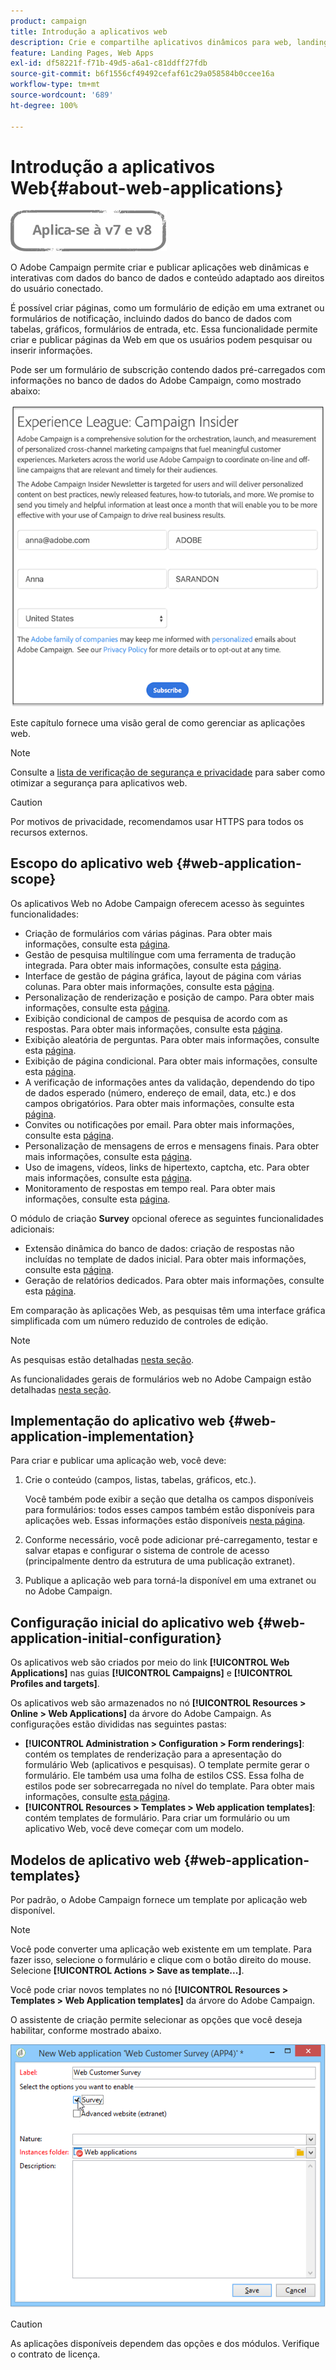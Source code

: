 ```yaml
---
product: campaign
title: Introdução a aplicativos web
description: Crie e compartilhe aplicativos dinâmicos para web, landing pages e pesquisas
feature: Landing Pages, Web Apps
exl-id: df58221f-f71b-49d5-a6a1-c81ddff27fdb
source-git-commit: b6f1556cf49492cefaf61c29a058584b0ccee16a
workflow-type: tm+mt
source-wordcount: '689'
ht-degree: 100%

---
```


# Introdução a aplicativos Web{#about-web-applications}

![](../../assets/common.svg)

O Adobe Campaign permite criar e publicar aplicações web dinâmicas e interativas com dados do banco de dados e conteúdo adaptado aos direitos do usuário conectado.

É possível criar páginas, como um formulário de edição em uma extranet ou formulários de notificação, incluindo dados do banco de dados com tabelas, gráficos, formulários de entrada, etc. Essa funcionalidade permite criar e publicar páginas da Web em que os usuários podem pesquisar ou inserir informações.

Pode ser um formulário de subscrição contendo dados pré-carregados com informações no banco de dados do Adobe Campaign, como mostrado abaixo:

![](assets/webapp_form_sample.png)

Este capítulo fornece uma visão geral de como gerenciar as aplicações web.

>[!NOTE]
>
>Consulte a [lista de verificação de segurança e privacidade](https://helpx.adobe.com/br/campaign/kb/acc-security.html) para saber como otimizar a segurança para aplicativos web.

>[!CAUTION]
>
>Por motivos de privacidade, recomendamos usar HTTPS para todos os recursos externos.

## Escopo do aplicativo web {#web-application-scope}

Os aplicativos Web no Adobe Campaign oferecem acesso às seguintes funcionalidades:

* Criação de formulários com várias páginas. Para obter mais informações, consulte esta [página](about-web-forms.md).
* Gestão de pesquisa multilíngue com uma ferramenta de tradução integrada. Para obter mais informações, consulte esta [página](translating-a-web-application.md).
* Interface de gestão de página gráfica, layout de página com várias colunas. Para obter mais informações, consulte esta [página](designing-a-web-application.md).
* Personalização de renderização e posição de campo. Para obter mais informações, consulte esta [página](editing-content.md#adding-personalization-content).
* Exibição condicional de campos de pesquisa de acordo com as respostas. Para obter mais informações, consulte esta [página](form-rendering.md#defining-fields-conditional-display).
* Exibição aleatória de perguntas. Para obter mais informações, consulte esta [página](../../surveys/using/building-a-survey.md#adding-questions).
* Exibição de página condicional. Para obter mais informações, consulte esta [página](defining-web-forms-page-sequencing.md#conditional-page-display).
* A verificação de informações antes da validação, dependendo do tipo de dados esperado (número, endereço de email, data, etc.) e dos campos obrigatórios. Para obter mais informações, consulte esta [página](form-rendering.md#defining-control-settings).
* Convites ou notificações por email. Para obter mais informações, consulte esta [página](publishing-a-web-form.md#delivering-a-form-via-email).
* Personalização de mensagens de erros e mensagens finais. Para obter mais informações, consulte esta [página](defining-web-forms-properties.md#setting-up-an-error-page).
* Uso de imagens, vídeos, links de hipertexto, captcha, etc. Para obter mais informações, consulte esta [página](editing-content.md).
* Monitoramento de respostas em tempo real. Para obter mais informações, consulte esta [página](../../surveys/using/publish--track-and-use-collected-data.md#response-tracking).

O módulo de criação **Survey** opcional oferece as seguintes funcionalidades adicionais:

* Extensão dinâmica do banco de dados: criação de respostas não incluídas no template de dados inicial. Para obter mais informações, consulte esta [página](../../surveys/using/managing-answers.md#storing-collected-answers).
* Geração de relatórios dedicados. Para obter mais informações, consulte esta [página](../../surveys/using/publish--track-and-use-collected-data.md#reports-on-surveys).

Em comparação às aplicações Web, as pesquisas têm uma interface gráfica simplificada com um número reduzido de controles de edição.

>[!NOTE]
>
>As pesquisas estão detalhadas [nesta seção](../../surveys/using/about-surveys.md).
>
>As funcionalidades gerais de formulários web no Adobe Campaign estão detalhadas [nesta seção](about-web-forms.md).

## Implementação do aplicativo web {#web-application-implementation}

Para criar e publicar uma aplicação web, você deve:

1. Crie o conteúdo (campos, listas, tabelas, gráficos, etc.).

   Você também pode exibir a seção que detalha os campos disponíveis para formulários: todos esses campos também estão disponíveis para aplicações web. Essas informações estão disponíveis [nesta página](adding-fields-to-a-web-form.md).

1. Conforme necessário, você pode adicionar pré-carregamento, testar e salvar etapas e configurar o sistema de controle de acesso (principalmente dentro da estrutura de uma publicação extranet).
1. Publique a aplicação web para torná-la disponível em uma extranet ou no Adobe Campaign.

## Configuração inicial do aplicativo web {#web-application-initial-configuration}

Os aplicativos web são criados por meio do link **[!UICONTROL Web Applications]** nas guias **[!UICONTROL Campaigns]** e **[!UICONTROL Profiles and targets]**.

Os aplicativos web são armazenados no nó **[!UICONTROL Resources > Online > Web Applications]** da árvore do Adobe Campaign. As configurações estão divididas nas seguintes pastas:

* **[!UICONTROL Administration > Configuration > Form renderings]**: contém os templates de renderização para a apresentação do formulário Web (aplicativos e pesquisas). O template permite gerar o formulário. Ele também usa uma folha de estilos CSS. Essa folha de estilos pode ser sobrecarregada no nível do template. Para obter mais informações, consulte [esta página](form-rendering.md#selecting-the-form-rendering-template).
* **[!UICONTROL Resources > Templates > Web application templates]**: contém templates de formulário. Para criar um formulário ou um aplicativo Web, você deve começar com um modelo.

## Modelos de aplicativo web {#web-application-templates}

Por padrão, o Adobe Campaign fornece um template por aplicação web disponível.

>[!NOTE]
>
>Você pode converter uma aplicação web existente em um template. Para fazer isso, selecione o formulário e clique com o botão direito do mouse. Selecione **[!UICONTROL Actions > Save as template...]**.

Você pode criar novos templates no nó **[!UICONTROL Resources > Templates > Web Application templates]** da árvore do Adobe Campaign.

O assistente de criação permite selecionar as opções que você deseja habilitar, conforme mostrado abaixo.

![](assets/webapp_create_template.png)

>[!CAUTION]
>
>As aplicações disponíveis dependem das opções e dos módulos. Verifique o contrato de licença.

